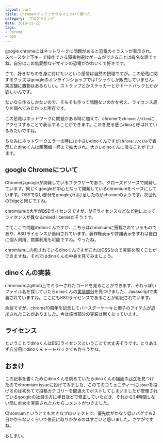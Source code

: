 ```yaml
---
layout: post
title: Chromeのティラノサウルスについて調べた
category:  プログラミング
date: 2019-11-22
tags:
- Chrome
- OSS
---
```


google chromeにはネットワークに問題があると恐竜のイラストが表示され、スペースや上下キーで操作できる障害物避けゲームができることは有名な話ですね。自分はこの無愛想なデザインの恐竜がかわいくて好きです。

さて、好きなものを身に付けたいという感情は自然の摂理ですが。この恐竜に関するグッズはgoogleのオンラインショップではTシャツしか販売していません、実店舗に置物はあるらしい。ストラップとかステッカーとかトートバックとかが欲しいんです。

ないなら作るしかないので、そもそも作って問題ないのかを考え、ライセンス周りを調べてみたかった所存です。

この恐竜はネットワークに問題がある時に加えて、chromeで`chrome://dino`にアクセスすることで表示することができます。これを見る感じdinoと呼ばれているみたいですね。

ちなみにネットワークエラーの時には小さいdinoくんですが`chrome://dino`で表示したdinoくんは画面幅一杯まで拡大され、大きいdinoくんに浸ることができます。

## google Chromeについて

Chromeはgoogleが開発しているブラウザーであり、クローズドソースで開発しています。同じくgoogleが中心となって開発しているchromiumをベースにしています。OSSでない部分をgoogleが付け足したのがchromeのようです。次世代のEdgeと同じですね。

chromiumは大半がBSDライセンスですが、MITライセンスなどなど物によってライセンスが異なるmixed licenseだそうです。

さてここで問題のdinoくんですが、こちらはchromiumに搭載されているものであり、BSDライセンスが適用されています。著作権表示や許諾表示をすれば自由に個人利用、商業利用も可能ですね。やったね。

chromiumに内包されているdinoくんですがこれはOSSなので実装を覗くことができますね。それではdinoくんの中身を見てみましょう。

## dinoくんの実装

chromiumはgithub上でミラーされたコードを見ることができます、それっぽいファイル名を探していたらdinoくんの[実装部分](https://github.com/chromium/chromium/blob/master/components/neterror/resources/offline.js)を見つけました、Javascriptで実装されていますね。ここにもBSDライセンスであることが明記されています。

余談ですが、chrome10周年を記念してバースデーケーキと帽子のアイテムが[追加](https://github.com/chromium/chromium/commit/693b9fcac0ff52f6653c0a27815d39fd077856a4#diff-0e1aac1740e5d99418a0adeb215044bb)されたことがありました。今は該当部分の実装は無くなっています。

## ライセンス
ということでdinoくんはBSDライセンスということで大丈夫そうです。とりあえず自分用にdinoくんトートバックでも作ろうかな。

## おまけ
この記事を書くためにdinoくんを眺めていたらdinoくんの描画の[バグ](https://bugs.chromium.org/p/chromium/issues/detail?id=1028467)を見つけたのでchromium issueに投げてみました、このてのコミュニティーにissueを投げるのは初めてで投稿カテゴリーを間違えてポストしてしまいましたが管理されているgoogleの社員の方に半日ほどで修正していただき、それから24時間しない間にdinoを実装された方からコメントがつきました。


Chromiumというとても大きなプロジェクトで、優先度がかなり低いバグでも2日かからないくらいで修正に取りかかるのはすごいと思いました。さすがですね。


おしまい。
